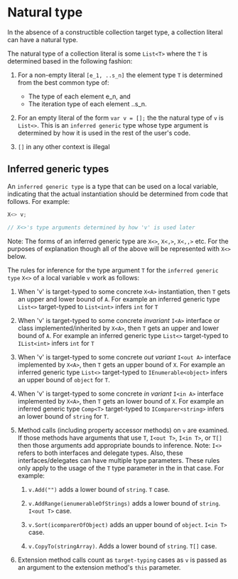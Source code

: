 # Natural type

In the absence of a constructible collection target type, a collection literal can have a natural type.

The natural type of a collection literal is some `List<T>` where the `T` is determined based in the following fashion:

1. For a non-empty literal `[e_1, ..s_n]` the element type `T` is determined from the best common type of:

    * The type of each element e_n, and
    * The iteration type of each element ..s_n.

1. For an empty literal of the form `var v = [];` the the natural type of `v` is `List<>`.  This is an `inferred generic` type whose type argument is determined by how it is used in the rest of the user's code.

1. `[]` in any other context is illegal

## Inferred generic types

An `inferred generic type` is a type that can be used on a local variable, indicating that the actual instantiation should be determined from code that follows.  For example:

```c#
X<> v;

// X<>'s type arguments determined by how 'v' is used later
```

Note: The forms of an inferred generic type are `X<>`, `X<,>`, `X<,,>` etc. For the purposes of explanation though all of the above will be represented with `X<>` below.

The rules for inference for the type argument `T` for the `inferred generic type` `X<>` of a local variable `v` work as follows:

1. When 'v' is target-typed to some concrete `X<A>` instantiation, then `T` gets an upper and lower bound of `A`.  For example an inferred generic type `List<>` target-typed to `List<int>` infers `int` for `T`

1. When 'v' is target-typed to some concrete *invariant* `I<A>` interface or class implemented/inherited by `X<A>`, then `T` gets an upper and lower bound of `A`. For example an inferred generic type `List<>` target-typed to `IList<int>` infers `int` for `T`

1. When 'v' is target-typed to some concrete *out variant* `I<out A>` interface implemented by `X<A>`, then `T` gets an upper bound of `X`. For example an inferred generic type `List<>` target-typed to `IEnumerable<object>` infers an upper bound of `object` for `T`.

1. When 'v' is target-typed to some concrete *in variant* `I<in A>` interface implemented by `X<A>`, then `T` gets an lower bound of `X`. For example an inferred generic type `Comp<T>` target-typed to `IComparer<string>` infers an lower bound of `string` for `T`.

1. Method calls (including property accessor methods) on `v` are examined. If those methods have arguments that use `T`, `I<out T>`, `I<in T>`, or `T[]` then those arguments add appropriate bounds to inference.  Note: `I<>` refers to both interfaces and delegate types. Also, these interfaces/delegates can have multiple type parameters.  These rules only apply to the usage of the `T` type parameter in the in that case.   For example:
    1. `v.Add("")` adds a lower bound of `string`.  `T` case.
    
    1. `v.AddRange(ienumerableOfStrings)` adds a lower bound of `string`. `I<out T>` case.
    1. `v.Sort(icomparerOfObject)` adds an upper bound of `object`. `I<in T>` case.
    1. `v.CopyTo(stringArray)`.  Adds a lower bound of `string`. `T[]` case.
1. Extension method calls count as `target-typing` cases as `v` is passed as an argument to the extension method's `this` parameter. 